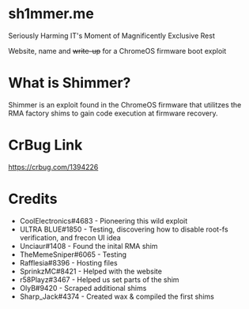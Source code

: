 # sh1mmer.me

Seriously Harming IT's Moment of Magnificently Exclusive Rest

Website, name and ~~write-up~~ for a ChromeOS firmware boot exploit

# What is Shimmer?

Shimmer is an exploit found in the ChromeOS firmware that utilitzes the RMA factory shims to gain code execution at firmware recovery.

# CrBug Link

https://crbug.com/1394226

# Credits

- CoolElectronics#4683 - Pioneering this wild exploit
- ULTRA BLUE#1850 - Testing, discovering how to disable root-fs verification, and frecon UI idea
- Unciaur#1408 - Found the inital RMA shim
- TheMemeSniper#6065 - Testing
- Rafflesia#8396 - Hosting files
- SprinkzMC#8421 - Helped with the website
- r58Playz#3467 - Helped us set parts of the shim
- OlyB#9420 - Scraped additional shims
- Sharp_Jack#4374 - Created wax & compiled the first shims
